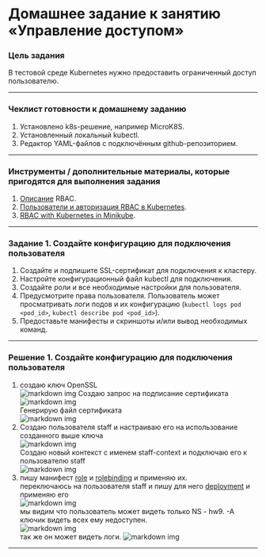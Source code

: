 # Домашнее задание к занятию «Управление доступом»

### Цель задания

В тестовой среде Kubernetes нужно предоставить ограниченный доступ пользователю.

------

### Чеклист готовности к домашнему заданию

1. Установлено k8s-решение, например MicroK8S.
2. Установленный локальный kubectl.
3. Редактор YAML-файлов с подключённым github-репозиторием.

------

### Инструменты / дополнительные материалы, которые пригодятся для выполнения задания

1. [Описание](https://kubernetes.io/docs/reference/access-authn-authz/rbac/) RBAC.
2. [Пользователи и авторизация RBAC в Kubernetes](https://habr.com/ru/company/flant/blog/470503/).
3. [RBAC with Kubernetes in Minikube](https://medium.com/@HoussemDellai/rbac-with-kubernetes-in-minikube-4deed658ea7b).

------

### Задание 1. Создайте конфигурацию для подключения пользователя

1. Создайте и подпишите SSL-сертификат для подключения к кластеру.
2. Настройте конфигурационный файл kubectl для подключения.
3. Создайте роли и все необходимые настройки для пользователя.
4. Предусмотрите права пользователя. Пользователь может просматривать логи подов и их конфигурацию (`kubectl logs pod <pod_id>`, `kubectl describe pod <pod_id>`).
5. Предоставьте манифесты и скриншоты и/или вывод необходимых команд.

------

### Решение 1. Создайте конфигурацию для подключения пользователя

1. создаю ключ OpenSSL  
![markdown img](https://github.com/MezencevPavel/devops-netology/blob/main/k8s/09/png/01.png) 
Создаю запрос на подписание сертификата  
![markdown img](https://github.com/MezencevPavel/devops-netology/blob/main/k8s/09/png/02.png)  
Генерирую файл сертификата  
![markdown img](https://github.com/MezencevPavel/devops-netology/blob/main/k8s/09/png/03.png)  
2. Создаю пользователя staff и настраиваю его на использование созданного выше ключа  
![markdown img](https://github.com/MezencevPavel/devops-netology/blob/main/k8s/09/png/04.png)  
Создаю новый контекст с именем staff-context и подключаю его к пользователю staff  
![markdown img](https://github.com/MezencevPavel/devops-netology/blob/main/k8s/09/png/05.png)  
3. пишу манифест [role](https://github.com/MezencevPavel/devops-netology/blob/main/k8s/09/role.yml) и [rolebinding](https://github.com/MezencevPavel/devops-netology/blob/main/k8s/09/rolebinding.yaml) и применяю их.  
переключаюсь на пользователя staff и пишу для него [deployment](https://github.com/MezencevPavel/devops-netology/blob/main/k8s/09/deploy.yml) и применяю его  
![markdown img](https://github.com/MezencevPavel/devops-netology/blob/main/k8s/09/png/06.png)  
мы видим что пользователь может видеть только NS - hw9. -A ключик видеть всех ему недоступен.  
![markdown img](https://github.com/MezencevPavel/devops-netology/blob/main/k8s/09/png/07.png)  
так же он может видеть логи. 
![markdown img](https://github.com/MezencevPavel/devops-netology/blob/main/k8s/09/png/08.png)  

------

